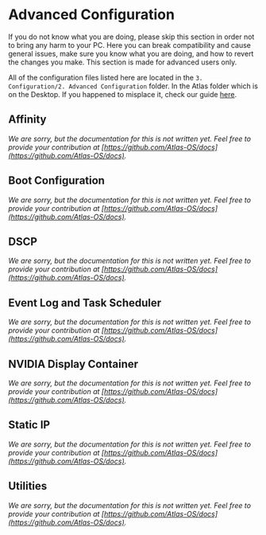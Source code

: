 # Advanced Configuration

If you do not know what you are doing, please skip this section in order not to bring any harm to your PC.
Here you can break compatibility and cause general issues, make sure you know what you are doing, and how to revert the changes you make. 
This section is made for advanced users only.

All of the configuration files listed here are located in the `3. Configuration/2. Advanced Configuration` folder. In the Atlas folder which is on the Desktop. If you happened to misplace it, check our guide [here](/troubleshooting/common-issues/atlas-folder-missing).

## Affinity

*We are sorry, but the documentation for this is not written yet. Feel free to provide your contribution at [https://github.com/Atlas-OS/docs](https://github.com/Atlas-OS/docs).*

## Boot Configuration

*We are sorry, but the documentation for this is not written yet. Feel free to provide your contribution at [https://github.com/Atlas-OS/docs](https://github.com/Atlas-OS/docs).*

## DSCP

*We are sorry, but the documentation for this is not written yet. Feel free to provide your contribution at [https://github.com/Atlas-OS/docs](https://github.com/Atlas-OS/docs).*

## Event Log and Task Scheduler

*We are sorry, but the documentation for this is not written yet. Feel free to provide your contribution at [https://github.com/Atlas-OS/docs](https://github.com/Atlas-OS/docs).*

## NVIDIA Display Container

*We are sorry, but the documentation for this is not written yet. Feel free to provide your contribution at [https://github.com/Atlas-OS/docs](https://github.com/Atlas-OS/docs).*

## Static IP

*We are sorry, but the documentation for this is not written yet. Feel free to provide your contribution at [https://github.com/Atlas-OS/docs](https://github.com/Atlas-OS/docs).*

## Utilities

*We are sorry, but the documentation for this is not written yet. Feel free to provide your contribution at [https://github.com/Atlas-OS/docs](https://github.com/Atlas-OS/docs).*
